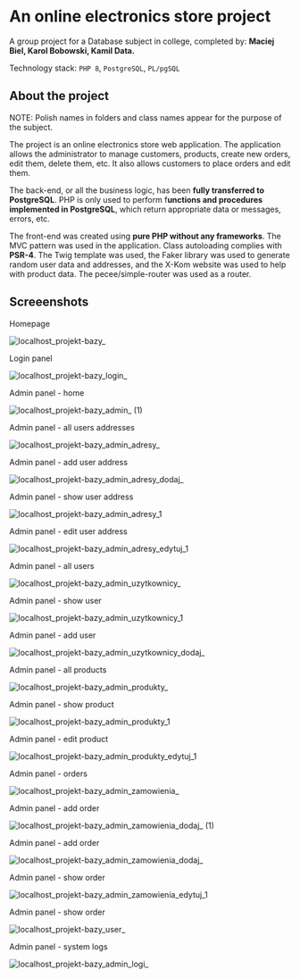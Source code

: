 # An online electronics store project

A group project for a Database subject in college, completed by: **Maciej Biel, Karol Bobowski, Kamil Data.**

Technology stack: `PHP 8`, `PostgreSQL`, `PL/pgSQL`

## About the project

NOTE: Polish names in folders and class names appear for the purpose of the subject.

The project is an online electronics store web application. The application allows the administrator to manage customers, products, create new orders, edit them, delete them, etc. It also allows customers to place orders and edit them.

The back-end, or all the business logic, has been **fully transferred to PostgreSQL**. PHP is only used to perform f**unctions and procedures implemented in PostgreSQL**, which return appropriate data or messages, errors, etc.

The front-end was created using **pure PHP without any frameworks**. The MVC pattern was used in the application. Class autoloading complies with **PSR-4**. The Twig template was used, the Faker library was used to generate random user data and addresses, and the X-Kom website was used to help with product data. The pecee/simple-router was used as a router.

## Screeenshots

Homepage

![localhost_projekt-bazy_](https://user-images.githubusercontent.com/6316812/175574896-7768a41f-536a-4741-aa1c-ee1b23a96d83.png)

Login panel

![localhost_projekt-bazy_login_](https://user-images.githubusercontent.com/6316812/175574939-21fe8395-6524-4243-845f-7561c6b0f8f2.png)

Admin panel - home

![localhost_projekt-bazy_admin_ (1)](https://user-images.githubusercontent.com/6316812/175973061-e8b2c0d9-f6ae-41db-b60d-be4414f2848e.png)



Admin panel - all users addresses

![localhost_projekt-bazy_admin_adresy_](https://user-images.githubusercontent.com/6316812/175575310-f0a64851-d61e-470d-9ac5-73334237f0f4.png)



Admin panel - add user address

![localhost_projekt-bazy_admin_adresy_dodaj_](https://user-images.githubusercontent.com/6316812/175578707-d04dd369-3bf0-4105-bda6-b1d9eb78f20f.png)



Admin panel - show user address

![localhost_projekt-bazy_admin_adresy_1](https://user-images.githubusercontent.com/6316812/175577859-f66ddf27-2b2e-45c2-a4c3-cfcf6a5c8007.png)



Admin panel - edit user address

![localhost_projekt-bazy_admin_adresy_edytuj_1](https://user-images.githubusercontent.com/6316812/175575404-7d8e3e4b-1e7b-41c2-bcbb-1f3f4daea560.png)



Admin panel - all users

![localhost_projekt-bazy_admin_uzytkownicy_](https://user-images.githubusercontent.com/6316812/175575496-f04f06fb-fbed-460b-9b6d-17d88cd2d8b4.png)



Admin panel - show user

![localhost_projekt-bazy_admin_uzytkownicy_1](https://user-images.githubusercontent.com/6316812/175576390-03c6c949-88f7-422c-a3f6-01f280ac951a.png)



Admin panel - add user

![localhost_projekt-bazy_admin_uzytkownicy_dodaj_](https://user-images.githubusercontent.com/6316812/175575658-34551202-0cae-47f7-b50c-df4a67c9c415.png)


Admin panel - all products

![localhost_projekt-bazy_admin_produkty_](https://user-images.githubusercontent.com/6316812/175575736-0c8f2f3b-28be-4224-88a3-d0c4b219224a.png)



Admin panel - show product

![localhost_projekt-bazy_admin_produkty_1](https://user-images.githubusercontent.com/6316812/175575813-f6f5a519-1d77-4ca8-bcda-c5ea8797c152.png)


Admin panel - edit product

![localhost_projekt-bazy_admin_produkty_edytuj_1](https://user-images.githubusercontent.com/6316812/175575863-b29e95b1-1965-426c-bced-ea239105fdc2.png)



Admin panel - orders

![localhost_projekt-bazy_admin_zamowienia_](https://user-images.githubusercontent.com/6316812/175575938-e9ebbdfb-2919-4dd8-a447-b3ded0be8bb3.png)



Admin panel - add order

![localhost_projekt-bazy_admin_zamowienia_dodaj_ (1)](https://user-images.githubusercontent.com/6316812/175576001-94406e48-93b5-4ac7-8693-c48c70b49048.png)

Admin panel - add order

![localhost_projekt-bazy_admin_zamowienia_dodaj_](https://user-images.githubusercontent.com/6316812/175575992-501db373-8b07-472f-8765-af9b2beacb58.png)

Admin panel - show order

![localhost_projekt-bazy_admin_zamowienia_edytuj_1](https://user-images.githubusercontent.com/6316812/175576083-47bd4af8-1254-4202-9238-0f076f031b46.png)



Admin panel - show order

![localhost_projekt-bazy_user_](https://user-images.githubusercontent.com/6316812/175614607-435b9003-d754-429f-94aa-ae85918efee5.png)



Admin panel - system logs

![localhost_projekt-bazy_admin_logi_](https://user-images.githubusercontent.com/6316812/175612528-1262b266-c4b7-4f3a-8de6-59b7f46915a5.png)
